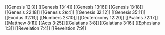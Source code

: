 [[Genesis 12:3]]
[[Genesis 13:14]]
[[Genesis 13:16]]
[[Genesis 18:18]]
[[Genesis 22:18]]
[[Genesis 26:4]]
[[Genesis 32:12]]
[[Genesis 35:11]]
[[Exodus 32:13]]
[[Numbers 23:10]]
[[Deuteronomy 12:20]]
[[Psalms 72:17]]
[[Matthew 8:11]]
[[Acts 3:25]]
[[Galatians 3:8]]
[[Galatians 3:16]]
[[Ephesians 1:3]]
[[Revelation 7:4]]
[[Revelation 7:9]]
